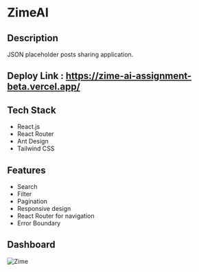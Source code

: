 # ZimeAI 

## Description
JSON placeholder posts sharing application. 

## Deploy Link : https://zime-ai-assignment-beta.vercel.app/

## Tech Stack
- React.js
- React Router
- Ant Design
- Tailwind CSS

## Features
- Search
- Filter
- Pagination
- Responsive design
- React Router for navigation
- Error Boundary

## Dashboard
![Zime](https://github.com/hrithikapps/ZimeAI-Assignment/assets/95870924/4789b240-0d74-4997-a1ca-9387d1e88024)
